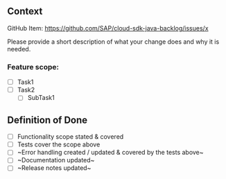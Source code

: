 <!--
Thank your for contributing to the SAP Cloud SDK!
If this is your first contribution, please take a few minutes to read our [contribution guidelines](https://github.com/SAP/cloud-sdk-java/blob/main/CONTRIBUTING.md).

The following sections are designed to help you in providing context for your pull request.
-->
## Context
<!-- If there is a GitHub item, please insert it here: --> 

GitHub Item: https://github.com/SAP/cloud-sdk-java-backlog/issues/x


Please provide a short description of what your change does and why it is needed.

### Feature scope:

<!-- List any _done_ and _to be done_ tasks or steps here. -->
 
- [ ] Task1 
- [ ] Task2 
  - [ ] SubTask1 

## Definition of Done

<!--
Please fill in the below list. Check boxes to reflect that the items were either done or they do not apply. Please use ~strikethrough~ to mark items that do not apply. **Do not delete any items**. Only PRs with a complete list of all DoD items will be merged.

By default some items are marked not relevant because we don't need them frequently. Please still consider if they apply for your PR.
-->

- [ ] Functionality scope stated & covered
- [ ] Tests cover the scope above
- [ ] ~Error handling created / updated & covered by the tests above~
- [ ] ~Documentation updated~
- [ ] ~Release notes updated~

<!--
An example DoD that is not yet completed might look like this:

- [x] Functionality scope stated & covered
- [ ] Tests created / updated _according to the scope_ above
- [x] ~Error handling created / updated & covered by the tests above~
- [x] ~Documentation updated~
- [ ] ~Release notes updated~

Which would mean:

> I implemented the functionality and declared the scope of my changes in the description above. 
> I still have to add some tests but don't have to change any error handling or documentation.
> However, I have not yet considered if we need release notes. 
-->
